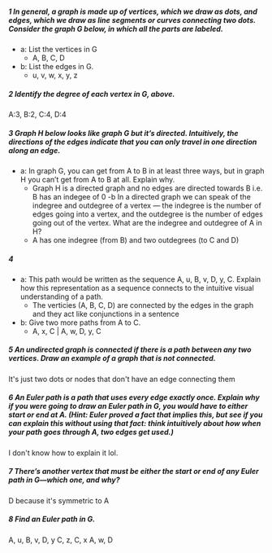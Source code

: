 ##### 1 In general, a graph is made up of vertices, which we draw as dots, and edges, which we draw as line segments or curves connecting two dots. Consider the graph G below, in which all the parts are labeled.
- a: List the vertices in G
    - A, B, C, D
- b: List the edges in G.
    - u, v, w, x, y, z

##### 2 Identify the degree of each vertex in G, above.
A:3, B:2, C:4, D:4

##### 3 Graph H below looks like graph G but it’s directed. Intuitively, the directions of the edges indicate that you can only travel in one direction along an edge.
- a: In graph G, you can get from A to B in at least three ways, but in graph H you can’t get from A  to B at all. Explain why.
    - Graph H is a directed graph and no edges are directed towards B i.e. B has an indegee of 0
-b In a directed graph we can speak of the indegree and outdegree of a vertex — the indegree is the number of edges going into a vertex, and the outdegree  is the number of edges going out of the vertex. What are the indegree and outdegree of A in H?
    - A has one indegree (from B) and two outdegrees (to C and D)

##### 4 
- a: This path would be written as the sequence A, u, B, v, D, y, C. Explain how this representation as a sequence connects to the intuitive visual understanding of a path.
    - The verticies (A, B, C, D) are connected by the edges in the graph and they act like conjunctions in a sentence
- b: Give two more paths from A to C.
    - A, x, C | A, w, D, y, C

##### 5 An undirected graph is connected if there is a path between any two vertices. Draw an example of a graph that is not connected.
It's just two dots or nodes that don't have an edge connecting them

##### 6 An Euler path is a path that uses every edge exactly once. Explain why if you were going to draw an Euler path in G, you would have to either start or end at A. (Hint: Euler proved a fact that implies this, but see if you can explain this without using that fact: think intuitively about how when your path goes through A, two edges get used.)
I don't know how to explain it lol.

##### 7 There’s another vertex that must be either the start or end of any Euler path in G—which one, and why?
D because it's symmetric to A

##### 8 Find an Euler path in G.
A, u, B, v, D, y C, z, C, x A, w, D